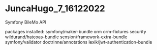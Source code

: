 # JuncaHugo_7_16122022
Symfony BileMo API

packages installed:
symfony/maker-bundle
orm
orm-fixtures
security
wildurand/hateoas-bundle
sension/framework-extra-bundle
symfony/validator
doctrinne/annotations
lexik/jwt-authentication-bundle
